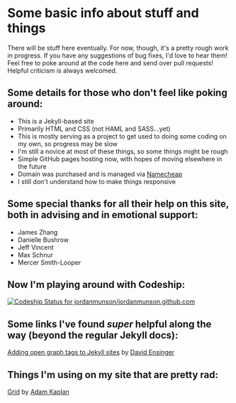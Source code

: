 Some basic info about stuff and things
======================

There will be stuff here eventually. For now, though, it's a pretty rough work in progress. If you have any suggestions of bug fixes, I'd love to hear them! Feel free to poke around at the code here and send over pull requests! Helpful criticism is always welcomed.

## Some details for those who don't feel like poking around:

- This is a Jekyll-based site
- Primarily HTML and CSS (not HAML and SASS...yet)
- This is mostly serving as a project to get used to doing some coding on my own, so progress may be slow
- I'm still a novice at most of these things, so some things might be rough
- Simple GitHub pages hosting now, with hopes of moving elsewhere in the future
- Domain was purchased and is managed via [Namecheap](http://www.namecheap.com)
- I still don't understand how to make things responsive

## Some special thanks for all their help on this site, both in advising and in emotional support:

- James Zhang
- Danielle Bushrow
- Jeff Vincent
- Max Schnur
- Mercer Smith-Looper

## Now I'm playing around with Codeship:

[ ![Codeship Status for jordanmunson/jordanmunson.github.com](https://www.codeship.io/projects/2cbe1ba0-4734-0132-7a8f-06ef5ac94a6c/status)](https://www.codeship.io/projects/45517)

## Some links I've found _super_ helpful along the way (beyond the regular Jekyll docs):

[Adding open graph tags to Jekyll sites](http://davidensinger.com/2013/04/adding-open-graph-tags-to-jekyll/) by [David Ensinger](http://davidensinger.com/about/)

## Things I'm using on my site that are pretty rad:

[Grid](http://www.adamkaplan.me/grid/) by [Adam Kaplan](http://www.adamkaplan.me/)